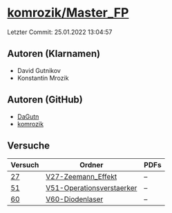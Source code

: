 # [komrozik/Master_FP](https://github.com/komrozik/Master_FP)

Letzter Commit: 25.01.2022 13:04:57

## Autoren (Klarnamen)
- David Gutnikov
- Konstantin Mrozik

## Autoren (GitHub)
- [DaGutn](https://github.com/DaGutn)
- [komrozik](https://github.com/komrozik)

## Versuche

|       Versuch        |                                                Ordner                                                |PDFs|
|----------------------|------------------------------------------------------------------------------------------------------|----|
|[27](../../versuch/27)|[V27-Zeemann_Effekt](https://github.com/komrozik/Master_FP/tree/main/V27-Zeemann_Effekt)              |–   |
|[51](../../versuch/51)|[V51-Operationsverstaerker](https://github.com/komrozik/Master_FP/tree/main/V51-Operationsverstaerker)|–   |
|[60](../../versuch/60)|[V60-Diodenlaser](https://github.com/komrozik/Master_FP/tree/main/V60-Diodenlaser)                    |–   |
